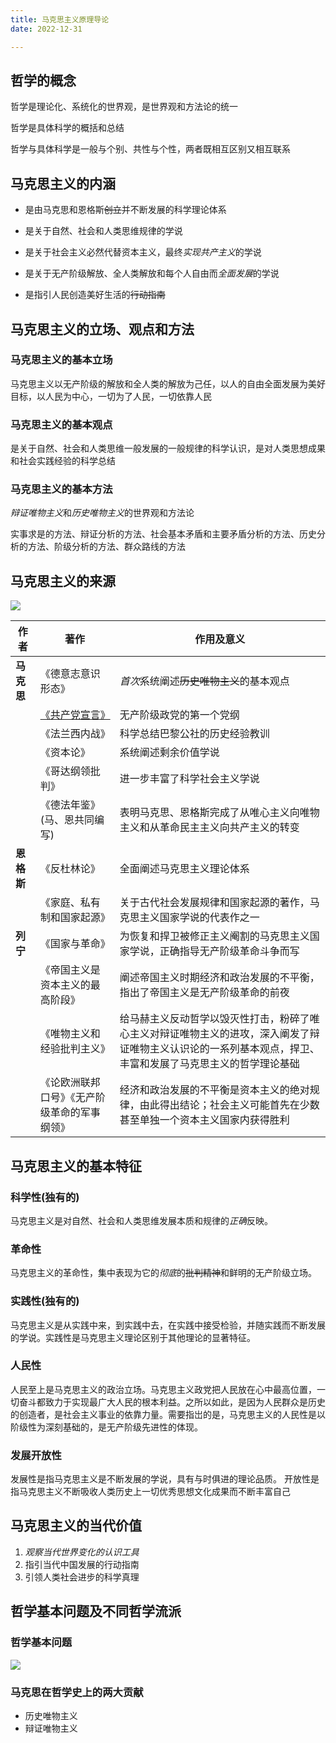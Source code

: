 ```yaml
---
title: 马克思主义原理导论
date: 2022-12-31

---
```

## 哲学的概念<Badge text="了解" type="tip" />

哲学是理论化、系统化的世界观，是世界观和方法论的统一

哲学是具体科学的概括和总结

哲学与具体科学是一般与个别、共性与个性，两者既相互区别又相互联系

## 马克思主义的内涵<Badge text="了解" type="tip" />

- 是由马克思和恩格斯~~创立~~并不断发展的科学理论体系

- 是关于自然、社会和人类思维规律的学说

- 是关于社会主义必然代替资本主义，最终*实现共产主义*的学说

- 是关于无产阶级解放、全人类解放和每个人自由而*全面发展*的学说

- 是指引人民创造美好生活的~~行动指南~~

## 马克思主义的立场、观点和方法<Badge text="选择题" type="tip" />

### 马克思主义的基本立场

马克思主义以无产阶级的解放和全人类的解放为己任，以人的自由全面发展为美好目标，以人民为中心，一切为了人民，一切依靠人民

### 马克思主义的基本观点

是关于自然、社会和人类思维一般发展的一般规律的科学认识，是对人类思想成果和社会实践经验的科学总结

### 马克思主义的基本方法

*辩证唯物主义*和*历史唯物主义*的世界观和方法论

实事求是的方法、辩证分析的方法、社会基本矛盾和主要矛盾分析的方法、历史分析的方法、阶级分析的方法、群众路线的方法

## 马克思主义的来源<Badge text="选择题" type="tip" />

![](https://file.iglooblog.top/politics/马克思主义的创立.svg)

| 作者       | 著作                                                         | 作用及意义                                                   |
| ---------- | ------------------------------------------------------------ | ------------------------------------------------------------ |
| **马克思** | 《德意志意识形态》                                           | *首次*系统阐述~~历史唯物主义~~的基本观点                     |
|            | [《共产党宣言》](http://news.cnr.cn/native/gd/20191117/t20191117_524861302.shtml) | 无产阶级政党的第一个党纲                                     |
|            | 《法兰西内战》                                               | 科学总结巴黎公社的历史经验教训                               |
|            | 《资本论》                                                   | 系统阐述剩余价值学说                                         |
|            | 《哥达纲领批判》                                             | 进一步丰富了科学社会主义学说                                 |
|            | 《德法年鉴》(马、恩共同编写)                                 | 表明马克思、恩格斯完成了从唯心主义向唯物主义和从革命民主主义向共产主义的转变 |
| **恩格斯** | 《反杜林论》                                                 | 全面阐述马克思主义理论体系                                   |
|            | 《家庭、私有制和国家起源》                                   | 关于古代社会发展规律和国家起源的著作，马克思主义国家学说的代表作之一 |
| **列宁**   | 《国家与革命》                                               | 为恢复和捍卫被修正主义阉割的马克思主义国家学说，正确指导无产阶级革命斗争而写 |
|            | 《帝国主义是资本主义的最高阶段》                             | 阐述帝国主义时期经济和政治发展的不平衡，指出了帝国主义是无产阶级革命的前夜 |
|            | 《唯物主义和经验批判主义》                                   | 给马赫主义反动哲学以毁灭性打击，粉碎了唯心主义对辩证唯物主义的进攻，深入阐发了辩证唯物主义认识论的一系列基本观点，捍卫、丰富和发展了马克思主义的哲学理论基础 |
|            | 《论欧洲联邦口号》《无产阶级革命的军事纲领》                 | 经济和政治发展的不平衡是资本主义的绝对规律，由此得出结论；社会主义可能首先在少数甚至单独一个资本主义国家内获得胜利 |

## 马克思主义的基本特征<Badge text="选择题" type="tip" />

### 科学性(独有的)

马克思主义是对自然、社会和人类思维发展本质和规律的*正确*反映。

### 革命性

马克思主义的革命性，集中表现为它的*彻底*的~~批判精神~~和鲜明的无产阶级立场。

### 实践性(独有的)

马克思主义是从实践中来，到实践中去，在实践中接受检验，并随实践而不断发展的学说。实践性是马克思主义理论区别于其他理论的显著特征。

### 人民性

人民至上是马克思主义的政治立场。马克思主义政党把人民放在心中最高位置，一切奋斗都致力于实现最广大人民的根本利益。之所以如此，是因为人民群众是历史的创造者，是社会主义事业的依靠力量。需要指岀的是，马克思主义的人民性是以阶级性为深刻基础的，是无产阶级先进性的体现。

### 发展开放性

发展性是指马克思主义是不断发展的学说，具有与时俱进的理论品质。
开放性是指马克思主义不断吸收人类历史上一切优秀思想文化成果而不断丰富自己

## 马克思主义的当代价值<Badge text="了解" type="tip" />

1. *观察当代世界变化的认识工具*
2. 指引当代中国发展的行动指南
3. 引领人类社会进步的科学真理

## 哲学基本问题及不同哲学流派<Badge text="选择题" type="tip" />

### 哲学基本问题

![](https://file.iglooblog.top/politics/哲学划分.svg)

### 马克思在哲学史上的两大贡献

- 历史唯物主义
- 辩证唯物主义

